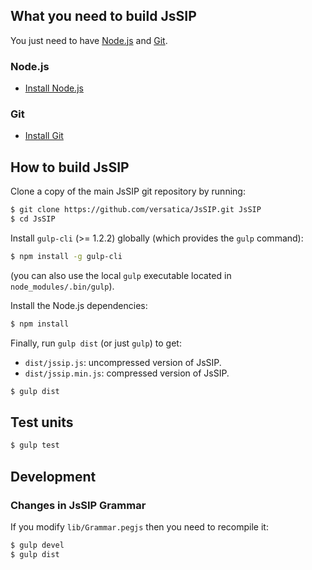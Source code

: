 ## What you need to build JsSIP

You just need to have [Node.js](https://nodejs.org/) and [Git](https://git-scm.com/).


### Node.js

* [Install Node.js](https://nodejs.org/en/download/)

### Git

* [Install Git](https://git-scm.com/book/en/Getting-Started-Installing-Git)


## How to build JsSIP

Clone a copy of the main JsSIP git repository by running:

```bash
$ git clone https://github.com/versatica/JsSIP.git JsSIP
$ cd JsSIP
```

Install `gulp-cli` (>= 1.2.2) globally (which provides the `gulp` command):

```bash
$ npm install -g gulp-cli
```

(you can also use the local `gulp` executable located in `node_modules/.bin/gulp`).

Install the Node.js dependencies:

```bash
$ npm install
```

Finally, run `gulp dist` (or just `gulp`) to get:

* `dist/jssip.js`: uncompressed version of JsSIP.
* `dist/jssip.min.js`: compressed version of JsSIP.

```bash
$ gulp dist
```


## Test units

```bash
$ gulp test
```


## Development

### Changes in JsSIP Grammar

If you modify `lib/Grammar.pegjs` then you need to recompile it:

```bash
$ gulp devel
$ gulp dist
```

